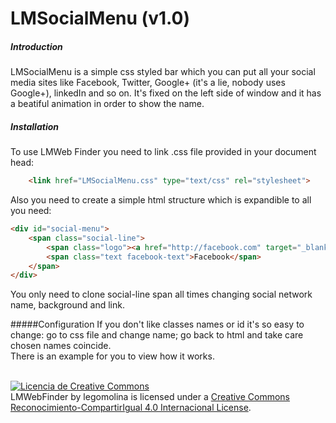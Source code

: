 # LMSocialMenu (v1.0)

##### Introduction
LMSocialMenu is a simple css styled bar which you can put all your social media sites like Facebook, Twitter, Google+ (it's a lie, nobody uses Google+), linkedIn and so on. It's fixed on the left side of window and it has a beatiful animation in order to show the name.

##### Installation
To use LMWeb Finder you need to link .css file provided in your document head:
```html
    <link href="LMSocialMenu.css" type="text/css" rel="stylesheet"> 
```
Also you need to create a simple html structure which is expandible to all you need:
```html
<div id="social-menu">
    <span class="social-line">
        <span class="logo"><a href="http://facebook.com" target="_blank"><img src="facebook_logo.png" alt="Facebook"></a></span>
        <span class="text facebook-text">Facebook</span>
    </span>
</div>
```
You only need to clone social-line span all times changing social network name, background and link.

#####Configuration
If you don't like classes names or id it's so easy to change: go to css file and change name; go back to html and take care chosen names coincide.
<br /> 
There is an example for you to view how it works.<br /> 
<br />

<a rel="license" href="http://creativecommons.org/licenses/by-sa/4.0/" target="_blank"><img alt="Licencia de Creative Commons" style="border-width:0" src="https://i.creativecommons.org/l/by-sa/4.0/88x31.png" /></a><br /><span xmlns:dct="http://purl.org/dc/terms/" property="dct:title">LMWebFinder</span> by <span xmlns:cc="http://creativecommons.org/ns#" property="cc:attributionName">legomolina</span> is licensed under a <a rel="license" href="http://creativecommons.org/licenses/by-sa/4.0/" target="_blank">Creative Commons Reconocimiento-CompartirIgual 4.0 Internacional License</a>.
